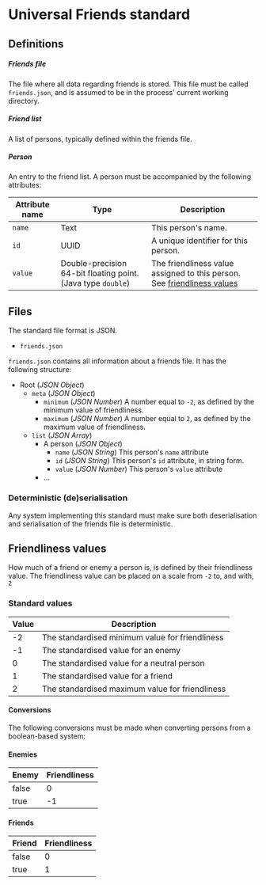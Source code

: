 # Universal Friends standard

## Definitions
##### Friends file
The file where all data regarding friends is stored. This file must be called `friends.json`, and is assumed to be in the process' current working directory.

##### Friend list
A list of persons, typically defined within the friends file.

##### Person
An entry to the friend list. A person must be accompanied by the following attributes:

|Attribute name|Type|Description|
|--------------|----|-----------|
|`name`|Text|This person's name.|
|`id`|UUID|A unique identifier for this person.|
|`value`|Double-precision 64-bit floating point. (Java type `double`)|The friendliness value assigned to this person. See [friendliness values](#friendliness-values)|

## Files
The standard file format is JSON.

* `friends.json`

`friends.json` contains all information about a friends file. It has the following structure:
* Root (_JSON Object_)
  * `meta` (_JSON Object_)
    * `minimum` (_JSON Number_) A number equal to `-2`, as defined by the minimum value of friendliness.
    * `maximum` (_JSON Number_) A number equal to `2`, as defined by the maximum value of friendliness.
  * `list` (_JSON Array_)
    * A person (_JSON Object_)
      * `name` (_JSON String_) This person's `name` attribute
      * `id` (_JSON String_) This person's `id` attribute, in string form.
      * `value` (_JSON Number_) This person's `value` attribute
    * ...

### Deterministic (de)serialisation
Any system implementing this standard must make sure both deserialisation and serialisation of the friends file is deterministic.

## Friendliness values
How much of a friend or enemy a person is, is defined by their friendliness value.
The friendliness value can be placed on a scale from `-2` to, and with, `2`

### Standard values
|Value|Description|
|-----|-----------|
|-2   |The standardised minimum value for friendliness|
|-1   |The standardised value for an enemy|
|0    |The standardised value for a neutral person|
|1    |The standardised value for a friend|
|2    |The standardised maximum value for friendliness|

#### Conversions
The following conversions must be made when converting persons from a boolean-based system:

#### Enemies
|Enemy|Friendliness|
|-----|--------|
|false|0       |
|true |-1      |

#### Friends
|Friend|Friendliness|
|------|------------|
|false |0           |
|true  |1           |
